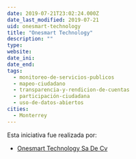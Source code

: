 ```yaml
---
date: 2019-07-21T23:02:24.000Z
date_last_modified: 2019-07-21
uid: onesmart-technology
title: "Onesmart Technology"
description: ""
type: 
website: 
date_ini: 
date_end: 
tags:
  - monitoreo-de-servicios-publicos
  - mapeo-ciudadano
  - transparencia-y-rendicion-de-cuentas
  - participación-ciudadana
  - uso-de-datos-abiertos
cities: 
  - Monterrey
---
```


Esta iniciativa fue realizada por:

- [Onesmart Technology Sa De Cv](/organizaciones/onesmart-technology-sa-de-cv)
